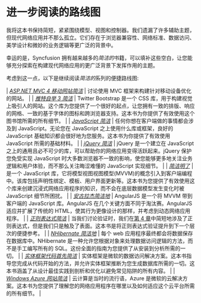 # 进一步阅读的路线图

我将这本书保持简短，紧紧围绕模型、视图和控制器。我们遗漏了许多辅助主题，但现代网络应用并不那么孤立。它们存在于浏览器兼容性、网络标准、数据访问、美学设计和微妙的业务逻辑等更广泛的背景中。

幸运的是，Syncfusion 拥有越来越多的*简洁的*书籍，可以填补这些空白，让您能够充分探索在构建现代网络应用的更广泛背景下发挥作用的主题。

考虑到这一点，以下是继续阅读*简洁的*系列的便捷路线图:

| [*ASP.NET MVC 4 移动网站简洁*](http://www.syncfusion.com/resources/techportal/ebooks/aspnetmvc4) | 讨论使用 MVC 框架来构建针对移动设备优化的网站。 |
| [*推特自举 3 简洁*](http://www.syncfusion.com/resources/techportal/ebooks/twitterbootstrap3) | Twitter Bootstrap 是一个 CSS 库，用于构建视觉上吸引人的网站。这个库为您提供了一个很好的起点，让您拥有一致的排版、响应的网格、一致的基于字体的图标和跨浏览器支持。这本书为你提供了有效使用这个图书馆所需的所有细节。 |
| [*JavaScript 简洁*](http://www.syncfusion.com/resources/techportal/ebooks/javascript) | 任何你想在客户端做的事情都会涉及到 JavaScript。无论您在 JavaScript 之上使用什么库或框架，良好的 JavaScript 基础知识都会很好地为您服务。这本书为你提供了有效使用 JavaScript 所需的基础材料。 |
| [*jQuery 简洁*](http://www.syncfusion.com/resources/techportal/ebooks/jquery) | jQuery 是一个建立在 JavaScript 之上的通用且必不可少的库，可以帮助你的网络应用变得活跃起来。jQuery 保护您免受实现 JavaScript 时大多数浏览器不一致的影响，使您能够更多地关注业务逻辑和用户体验，而不那么关注晦涩难懂的 JavaScript 实现细节。 |
| [*简洁明了*](http://www.syncfusion.com/resources/techportal/ebooks/knockoutjs) | 是一个 JavaScript 库，它将模型视图视图模型(MVVM)的概念引入到客户端编程中。该库包括声明性绑定、模板、用户界面更新等。这本书为您提供了有效使用这个库来创建沉浸式网络应用程序的知识，而不会在底层数据模型发生变化时被 JavaScript 细节所困扰。 |
| [*安古拉杰简洁地*](http://www.syncfusion.com/resources/techportal/ebooks/angularjs) | AngularJS 是一个将 MVVM 带到客户端的 JavaScript 库。AngularJS 在几个关键方面不同于淘汰赛。AngularJS 适应并扩展了传统的 HTML，使其行为更像设计的那样，并考虑到动态网络应用程序。 |
| [*正则表达式简洁*](http://www.syncfusion.com/resources/techportal/ebooks/regularexpressions) | 当我们讨论验证时，我们在[第 4 章](4.html#_Validating_with_Regular)中简短地涉及了正则表达式，但是我们只是触及了表面。这本书是将正则表达式验证提升到下一个层次的便捷参考。 |
| [*NHibernate 简洁地*](http://www.syncfusion.com/resources/techportal/ebooks/nhibernate) | 每个 web 应用程序最终都会将数据保存在数据库中。NHibernate 是一种允许您根据对象来处理数据访问逻辑的方法，而不是手工编写所有的 SQL。这份全面的指南为您提供了从安装到分析所需的一切。 |
| [*实体框架代码首先简洁*](http://www.syncfusion.com/resources/techportal/ebooks/entityframework) | 实体框架是微软的数据访问解决方案。这本书指导您完成从代码开始的方法，并允许实体框架推断为您生成数据库所需的一切。这本书涵盖了从设计最佳实践到剖析和优化以避免常见陷阱的所有内容。 |
| [*Windows Azure 网站简洁*](http://www.syncfusion.com/resources/techportal/ebooks/windowsazurewebsite) | 云计算是当时的流行语，Azure 是微软的云解决方案。这本书为您提供了理解您的网络应用程序在哪里以及如何适应这个云平台所需的所有细节。 |